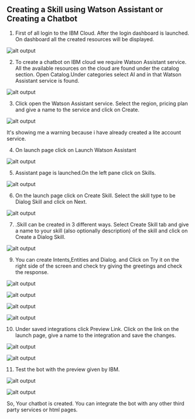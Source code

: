 ## Creating a Skill using Watson Assistant or Creating a Chatbot

1. First of all login to the IBM Cloud. After the login dashboard is launched. On dashboard all the created resources will be displayed. 
  
 
 ![alt output](http://i.xp.io/wI0Q9oS.png)
 
 
2. To create a chatbot on IBM cloud we require Watson Assistant service. All the available resources on the cloud are found under the   catalog section. Open Catalog.Under categories select AI and in that Watson Assistant service is found.
 
 
  ![alt output](http://i.xp.io/wI893Fr.png)
 
 
 3. Click open the Watson Assistant service. Select the region, pricing plan and give a name to the service and click on Create.
  
 
 ![alt output](http://i.xp.io/wImPTmP.png)
   
 
 It's showing me a warning because i have already created a lite account service.
 
 
 4. On launch page click on Launch Watson Assistant
  
 
 ![alt output](http://i.xp.io/wIubUtC.png)
 
 
 5. Assistant page is launched.On the left pane click on Skills.
 
 
   ![alt output](http://i.xp.io/wIAK3IT.png)
 
 
 6. On the launch page click on Create Skill. Select the skill type to be Dialog Skill and click on Next.
     
 
 ![alt output](http://i.xp.io/rjgu90u.png)
 
 
 7. .Skill can be created in 3 different ways. Select Create Skill tab and give a name to your skill (also optionally description) of the skill and click on Create a Dialog Skill.
 
 
 ![alt output](http://i.xp.io/wIIxQhQ.png)
    
 
 9. You can create Intents,Entities and Dialog. and Click on Try it on the right side of the screen and check try giving the greetings and check the response.
   
   ![alt output](http://i.xp.io/wIPmjbi.png)
   
   
   
   ![alt output](http://i.xp.io/wIUnmKx.png)
   
   
   
   ![alt output](http://i.xp.io/wIXSGaM.png)
   
   
   
   ![alt output](http://i.xp.io/wJ3NdNC.png)
   
   
 10. Under saved integrations click Preview Link. Click on the link on the launch page, give a name to the integration and save the changes.
 
   ![alt output](http://i.xp.io/wJj6j4x.png)
   
   
   ![alt output](http://i.xp.io/wJWHFsc.png)
   
   
 11. Test the bot with the preview given by IBM.
     
   ![alt output](http://i.xp.io/wK5lCFm.png)
   
   
   
   ![alt output](http://i.xp.io/wK9FC3p.png)
   
   
   So, Your chatbot is created. You can integrate the bot with any other third party services or html pages.
 
   
   
   
 
   
 
 
   
     
 
 
 
 
 
